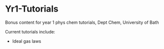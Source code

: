 # Yr1-Tutorials
Bonus content for year 1 phys chem tutorials, Dept Chem, University of Bath


Current tutorials include:
- Ideal gas laws

